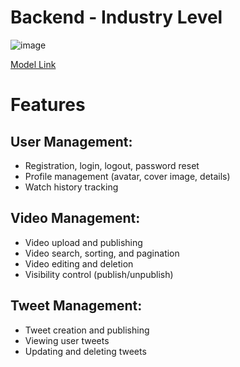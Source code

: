 # Backend - Industry Level 

![image](https://github.com/KRShashank17/Backend/assets/108650155/50e87224-ac49-4a8a-9cb6-229593649261)

[Model Link](https://app.eraser.io/workspace/MiksaRNHW9GtxAyGr7CM)

# Features
## User Management:
  * Registration, login, logout, password reset
  * Profile management (avatar, cover image, details)
  * Watch history tracking
## Video Management:
  * Video upload and publishing
  * Video search, sorting, and pagination
  * Video editing and deletion
  * Visibility control (publish/unpublish)

## Tweet Management:
 * Tweet creation and publishing
 * Viewing user tweets
 * Updating and deleting tweets
